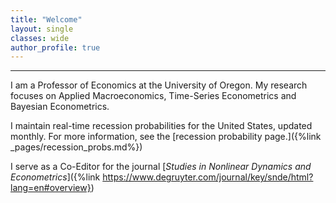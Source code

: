 ```yaml
---
title: "Welcome"
layout: single
classes: wide
author_profile: true
---
```


<HR>

I am a Professor of Economics at the University of Oregon. My research focuses on Applied Macroeconomics, Time-Series Econometrics and Bayesian Econometrics. <br>

I maintain real-time recession probabilities for the United States, updated monthly. For more information, 
see the [recession probability page.]({%link _pages/recession_probs.md%})<br>

I serve as a Co-Editor for the journal [*Studies in Nonlinear Dynamics and Econometrics*]({%link https://www.degruyter.com/journal/key/snde/html?lang=en#overview})